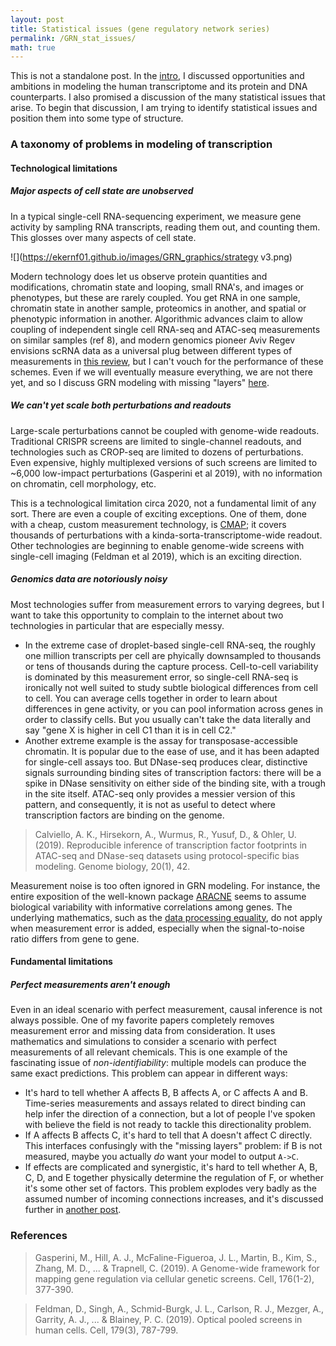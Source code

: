 ```yaml
---
layout: post
title: Statistical issues (gene regulatory network series)
permalink: /GRN_stat_issues/
math: true
---
```


This is not a standalone post. In the [intro](https://ekernf01.github.io/GRN_intro), I discussed opportunities and ambitions in modeling the human transcriptome and its protein and DNA counterparts. I also promised a discussion of the many statistical issues that arise. To begin that discussion, I am trying to identify statistical issues and position them into some type of structure.

### A taxonomy of problems in modeling of transcription

#### Technological limitations

##### Major aspects of cell state are unobserved

In a typical single-cell RNA-sequencing experiment, we measure gene activity by sampling RNA transcripts, reading them out, and counting them. This glosses over many aspects of cell state. 


![](https://ekernf01.github.io/images/GRN_graphics/strategy v3.png)

Modern technology does let us observe protein quantities and modifications, chromatin state and looping, small RNA's, and images or phenotypes, but these are rarely coupled. You get RNA in one sample, chromatin state in another sample, proteomics in another, and spatial or phenotypic information in another. Algorithmic advances claim to allow coupling of independent single cell RNA-seq and ATAC-seq measurements on similar samples (ref 8), and modern genomics pioneer Aviv Regev envisions scRNA data as a universal plug between different types of measurements in [this review](https://www.nature.com/articles/nature21350), but I can't vouch for the performance of these schemes. Even if we will eventually measure everything, we are not there yet, and so I discuss GRN modeling with missing "layers" [here](https://ekernf01.github.io/GRN_missing). 

##### We can't yet scale both perturbations and readouts

 Large-scale perturbations cannot be coupled with genome-wide readouts. Traditional CRISPR screens are limited to single-channel readouts, and technologies such as CROP-seq are limited to dozens of perturbations. Even expensive, highly multiplexed versions of such screens are limited to ~6,000 low-impact perturbations (Gasperini et al 2019), with no information on chromatin, cell morphology, etc. 

This is a technological limitation circa 2020, not a fundamental limit of any sort. There are even a couple of exciting exceptions. One of them, done with a cheap, custom measurement technology, is [CMAP](https://clue.io/cmap); it covers thousands of perturbations with a kinda-sorta-transcriptome-wide readout. Other technologies are beginning to enable genome-wide screens with single-cell imaging (Feldman et al 2019), which is an exciting direction. 

##### Genomics data are notoriously noisy

Most technologies suffer from measurement errors to varying degrees, but I want to take this opportunity to complain to the internet about two technologies in particular that are especially messy. 

- In the extreme case of droplet-based single-cell RNA-seq, the roughly one million transcripts per cell are phyically downsampled to thousands or tens of thousands during the capture process. Cell-to-cell variability is dominated by this measurement error, so single-cell RNA-seq is ironically not well suited to study subtle biological differences from cell to cell. You can average cells together in order to learn about differences in gene activity, or you can pool information across genes in order to classify cells. But you usually can't take the data literally and say "gene X is higher in cell C1 than it is in cell C2."
- Another extreme example is the assay for transposase-accessible chromatin. It is popular due to the ease of use, and it has been adapted for single-cell assays too. But DNase-seq produces clear, distinctive signals surrounding binding sites of transcription factors: there will be a spike in DNase sensitivity on either side of the binding site, with a trough in the site itself. ATAC-seq only provides a messier version of this pattern, and consequently, it is not as useful to detect where transcription factors are binding on the genome.

 > Calviello, A. K., Hirsekorn, A., Wurmus, R., Yusuf, D., & Ohler, U. (2019). Reproducible inference of transcription factor footprints in ATAC-seq and DNase-seq datasets using protocol-specific bias modeling. Genome biology, 20(1), 42.

Measurement noise is too often ignored in GRN modeling. For instance, the entire exposition of the well-known package [ARACNE](https://www.ncbi.nlm.nih.gov/pmc/articles/PMC1810318/#B14) seems to assume biological variability with informative correlations among genes. The underlying mathematics, such as the [data processing equality](https://en.wikipedia.org/wiki/Data_processing_inequality), do not apply when measurement error is added, especially when the signal-to-noise ratio differs from gene to gene. 

#### Fundamental limitations

##### Perfect measurements aren't enough

Even in an ideal scenario with perfect measurement, causal inference is not always possible. One of my favorite papers completely removes measurement error and missing data from consideration. It uses mathematics and simulations to consider a scenario with perfect measurements of all relevant chemicals. This is one example of the fascinating issue of *non-identifiability*: multiple models can produce the same exact predictions. This problem can appear in different ways:

- It's hard to tell whether A affects B, B affects A, or C affects A and B. Time-series measurements and assays related to direct binding can help infer the direction of a connection, but a lot of people I've spoken with believe the field is not ready to tackle this directionality problem. 
- If A affects B affects C, it's hard to tell that A doesn't affect C directly. This interfaces confusingly with the "missing layers" problem: if B is not measured, maybe you actually *do* want your model to output `A->C`.
- If effects are complicated and synergistic, it's hard to tell whether A, B, C, D, and E together physically determine the regulation of F, or whether it's some other set of factors. This problem explodes very badly as the assumed number of incoming connections increases, and it's discussed further in [another post](https://ekernf01.github.io/GRN_akutsu). 


### References

> Gasperini, M., Hill, A. J., McFaline-Figueroa, J. L., Martin, B., Kim, S., Zhang, M. D., ... & Trapnell, C. (2019). A Genome-wide framework for mapping gene regulation via cellular genetic screens. Cell, 176(1-2), 377-390.

> Feldman, D., Singh, A., Schmid-Burgk, J. L., Carlson, R. J., Mezger, A., Garrity, A. J., ... & Blainey, P. C. (2019). Optical pooled screens in human cells. Cell, 179(3), 787-799.
